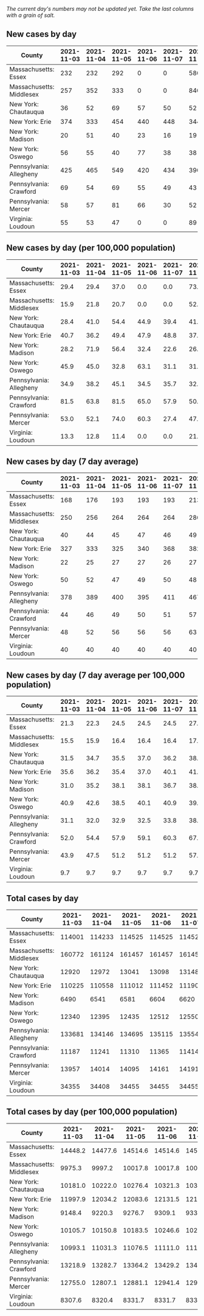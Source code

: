 _The current day's numbers may not be updated yet. Take the last columns with a grain of salt._
## New cases by day

| County | 2021-11-03 | 2021-11-04 | 2021-11-05 | 2021-11-06 | 2021-11-07 | 2021-11-08 | 2021-11-09 |
| --- | --- | --- | --- | --- | --- | --- | --- |
| Massachusetts: Essex | 232 | 232 | 292 | 0 | 0 | 580 | 209 |
| Massachusetts: Middlesex | 257 | 352 | 333 | 0 | 0 | 840 | 268 |
| New York: Chautauqua | 36 | 52 | 69 | 57 | 50 | 52 |  |
| New York: Erie | 374 | 333 | 454 | 440 | 448 | 344 |  |
| New York: Madison | 20 | 51 | 40 | 23 | 16 | 19 |  |
| New York: Oswego | 56 | 55 | 40 | 77 | 38 | 38 |  |
| Pennsylvania: Allegheny | 425 | 465 | 549 | 420 | 434 | 390 | 261 |
| Pennsylvania: Crawford | 69 | 54 | 69 | 55 | 49 | 43 | 52 |
| Pennsylvania: Mercer | 58 | 57 | 81 | 66 | 30 | 52 | 23 |
| Virginia: Loudoun | 55 | 53 | 47 | 0 | 0 | 89 | 50 |

## New cases by day (per 100,000 population)

| County | 2021-11-03 | 2021-11-04 | 2021-11-05 | 2021-11-06 | 2021-11-07 | 2021-11-08 | 2021-11-09 |
| --- | --- | --- | --- | --- | --- | --- | --- |
| Massachusetts: Essex | 29.4 | 29.4 | 37.0 | 0.0 | 0.0 | 73.5 | 26.5 |
| Massachusetts: Middlesex | 15.9 | 21.8 | 20.7 | 0.0 | 0.0 | 52.1 | 16.6 |
| New York: Chautauqua | 28.4 | 41.0 | 54.4 | 44.9 | 39.4 | 41.0 |  |
| New York: Erie | 40.7 | 36.2 | 49.4 | 47.9 | 48.8 | 37.4 |  |
| New York: Madison | 28.2 | 71.9 | 56.4 | 32.4 | 22.6 | 26.8 |  |
| New York: Oswego | 45.9 | 45.0 | 32.8 | 63.1 | 31.1 | 31.1 |  |
| Pennsylvania: Allegheny | 34.9 | 38.2 | 45.1 | 34.5 | 35.7 | 32.1 | 21.5 |
| Pennsylvania: Crawford | 81.5 | 63.8 | 81.5 | 65.0 | 57.9 | 50.8 | 61.4 |
| Pennsylvania: Mercer | 53.0 | 52.1 | 74.0 | 60.3 | 27.4 | 47.5 | 21.0 |
| Virginia: Loudoun | 13.3 | 12.8 | 11.4 | 0.0 | 0.0 | 21.5 | 12.1 |

## New cases by day (7 day average)

| County | 2021-11-03 | 2021-11-04 | 2021-11-05 | 2021-11-06 | 2021-11-07 | 2021-11-08 | 2021-11-09 |
| --- | --- | --- | --- | --- | --- | --- | --- |
| Massachusetts: Essex | 168 | 176 | 193 | 193 | 193 | 213 | 221 |
| Massachusetts: Middlesex | 250 | 256 | 264 | 264 | 264 | 286 | 293 |
| New York: Chautauqua | 40 | 44 | 45 | 47 | 46 | 49 |  |
| New York: Erie | 327 | 333 | 325 | 340 | 368 | 382 |  |
| New York: Madison | 22 | 25 | 27 | 27 | 26 | 27 |  |
| New York: Oswego | 50 | 52 | 47 | 49 | 50 | 48 |  |
| Pennsylvania: Allegheny | 378 | 389 | 400 | 395 | 411 | 467 | 421 |
| Pennsylvania: Crawford | 44 | 46 | 49 | 50 | 51 | 57 | 56 |
| Pennsylvania: Mercer | 48 | 52 | 56 | 56 | 56 | 63 | 52 |
| Virginia: Loudoun | 40 | 40 | 40 | 40 | 40 | 40 | 42 |

## New cases by day (7 day average per 100,000 population)

| County | 2021-11-03 | 2021-11-04 | 2021-11-05 | 2021-11-06 | 2021-11-07 | 2021-11-08 | 2021-11-09 |
| --- | --- | --- | --- | --- | --- | --- | --- |
| Massachusetts: Essex | 21.3 | 22.3 | 24.5 | 24.5 | 24.5 | 27.0 | 28.0 |
| Massachusetts: Middlesex | 15.5 | 15.9 | 16.4 | 16.4 | 16.4 | 17.7 | 18.2 |
| New York: Chautauqua | 31.5 | 34.7 | 35.5 | 37.0 | 36.2 | 38.6 |  |
| New York: Erie | 35.6 | 36.2 | 35.4 | 37.0 | 40.1 | 41.6 |  |
| New York: Madison | 31.0 | 35.2 | 38.1 | 38.1 | 36.7 | 38.1 |  |
| New York: Oswego | 40.9 | 42.6 | 38.5 | 40.1 | 40.9 | 39.3 |  |
| Pennsylvania: Allegheny | 31.1 | 32.0 | 32.9 | 32.5 | 33.8 | 38.4 | 34.6 |
| Pennsylvania: Crawford | 52.0 | 54.4 | 57.9 | 59.1 | 60.3 | 67.4 | 66.2 |
| Pennsylvania: Mercer | 43.9 | 47.5 | 51.2 | 51.2 | 51.2 | 57.6 | 47.5 |
| Virginia: Loudoun | 9.7 | 9.7 | 9.7 | 9.7 | 9.7 | 9.7 | 10.2 |

## Total cases by day

| County | 2021-11-03 | 2021-11-04 | 2021-11-05 | 2021-11-06 | 2021-11-07 | 2021-11-08 | 2021-11-09 |
| --- | --- | --- | --- | --- | --- | --- | --- |
| Massachusetts: Essex | 114001 | 114233 | 114525 | 114525 | 114525 | 115105 | 115314 |
| Massachusetts: Middlesex | 160772 | 161124 | 161457 | 161457 | 161457 | 162297 | 162565 |
| New York: Chautauqua | 12920 | 12972 | 13041 | 13098 | 13148 | 13200 |  |
| New York: Erie | 110225 | 110558 | 111012 | 111452 | 111900 | 112244 |  |
| New York: Madison | 6490 | 6541 | 6581 | 6604 | 6620 | 6639 |  |
| New York: Oswego | 12340 | 12395 | 12435 | 12512 | 12550 | 12588 |  |
| Pennsylvania: Allegheny | 133681 | 134146 | 134695 | 135115 | 135549 | 135939 | 136200 |
| Pennsylvania: Crawford | 11187 | 11241 | 11310 | 11365 | 11414 | 11457 | 11509 |
| Pennsylvania: Mercer | 13957 | 14014 | 14095 | 14161 | 14191 | 14243 | 14266 |
| Virginia: Loudoun | 34355 | 34408 | 34455 | 34455 | 34455 | 34544 | 34594 |

## Total cases by day (per 100,000 population)

| County | 2021-11-03 | 2021-11-04 | 2021-11-05 | 2021-11-06 | 2021-11-07 | 2021-11-08 | 2021-11-09 |
| --- | --- | --- | --- | --- | --- | --- | --- |
| Massachusetts: Essex | 14448.2 | 14477.6 | 14514.6 | 14514.6 | 14514.6 | 14588.1 | 14614.6 |
| Massachusetts: Middlesex | 9975.3 | 9997.2 | 10017.8 | 10017.8 | 10017.8 | 10069.9 | 10086.6 |
| New York: Chautauqua | 10181.0 | 10222.0 | 10276.4 | 10321.3 | 10360.7 | 10401.6 |  |
| New York: Erie | 11997.9 | 12034.2 | 12083.6 | 12131.5 | 12180.2 | 12217.7 |  |
| New York: Madison | 9148.4 | 9220.3 | 9276.7 | 9309.1 | 9331.7 | 9358.5 |  |
| New York: Oswego | 10105.7 | 10150.8 | 10183.5 | 10246.6 | 10277.7 | 10308.8 |  |
| Pennsylvania: Allegheny | 10993.1 | 11031.3 | 11076.5 | 11111.0 | 11146.7 | 11178.8 | 11200.2 |
| Pennsylvania: Crawford | 13218.9 | 13282.7 | 13364.2 | 13429.2 | 13487.1 | 13537.9 | 13599.4 |
| Pennsylvania: Mercer | 12755.0 | 12807.1 | 12881.1 | 12941.4 | 12968.8 | 13016.3 | 13037.4 |
| Virginia: Loudoun | 8307.6 | 8320.4 | 8331.7 | 8331.7 | 8331.7 | 8353.3 | 8365.4 |
